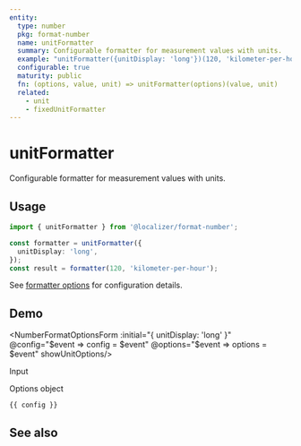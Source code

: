 ```yaml
---
entity:
  type: number
  pkg: format-number
  name: unitFormatter
  summary: Configurable formatter for measurement values with units.
  example: "unitFormatter({unitDisplay: 'long'})(120, 'kilometer-per-hour')"
  configurable: true
  maturity: public
  fn: (options, value, unit) => unitFormatter(options)(value, unit)
  related:
    - unit
    - fixedUnitFormatter
---
```


# unitFormatter <Package name="format-number"/>

Configurable formatter for measurement values with units.

## Usage

```typescript twoslash
import { unitFormatter } from '@localizer/format-number';

const formatter = unitFormatter({
  unitDisplay: 'long',
});
const result = formatter(120, 'kilometer-per-hour');
```

See [formatter options](./options/index.md) for configuration details.

## Demo

<script setup>
  import { ref, computed } from 'vue';
  import { NFormItem } from 'naive-ui/es/form';
  import { NInputNumber } from 'naive-ui/es/input-number';
  import { NSelect } from 'naive-ui/es/select';
  import { NDivider } from 'naive-ui/es/divider';
  import NumberFormatOptionsForm from './NumberFormatOptionsForm.vue';

  const value = ref(120);
  const config = ref();
  const options = ref({});

  const unitNom = ref('kilometer');
  const unitDen = ref('hour');

  const unitOptions = Intl.supportedValuesOf('unit').map(unit => ({label: `${unit}`, value: unit}));
  const unit = computed(() => {
    if (!unitDen.value) {
      return unitNom.value;
    } else {
      return unitNom.value + '-per-' + unitDen.value;
    }
  })

</script>

<EntityDemo :args="[options, value, unit]">

<NumberFormatOptionsForm :initial="{ unitDisplay: 'long' }" @config="$event => config = $event" @options="$event => options = $event" showUnitOptions/>

<NDivider title-placement="left">Input</NDivider>
<NFormItem label="Value"><NInputNumber clearable v-model:value="value" /></NFormItem>
<NFormItem label="Unit (nominator)"><NSelect filterable v-model:value="unitNom" :options="unitOptions"/></NFormItem>
<NFormItem label="Unit (denominator)"><NSelect clearable filterable v-model:value="unitDen" :options="unitOptions"/></NFormItem>

<NDivider title-placement="left">Options object</NDivider>

```-vue
{{ config }}
```

</EntityDemo>

## See also

<Entities />
